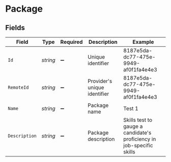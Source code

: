# Package


## Fields

| Field                                                                 | Type                                                                  | Required                                                              | Description                                                           | Example                                                               |
| --------------------------------------------------------------------- | --------------------------------------------------------------------- | --------------------------------------------------------------------- | --------------------------------------------------------------------- | --------------------------------------------------------------------- |
| `Id`                                                                  | *string*                                                              | :heavy_minus_sign:                                                    | Unique identifier                                                     | 8187e5da-dc77-475e-9949-af0f1fa4e4e3                                  |
| `RemoteId`                                                            | *string*                                                              | :heavy_minus_sign:                                                    | Provider's unique identifier                                          | 8187e5da-dc77-475e-9949-af0f1fa4e4e3                                  |
| `Name`                                                                | *string*                                                              | :heavy_minus_sign:                                                    | Package name                                                          | Test 1                                                                |
| `Description`                                                         | *string*                                                              | :heavy_minus_sign:                                                    | Package description                                                   | Skills test to gauge a candidate's proficiency in job-specific skills |
